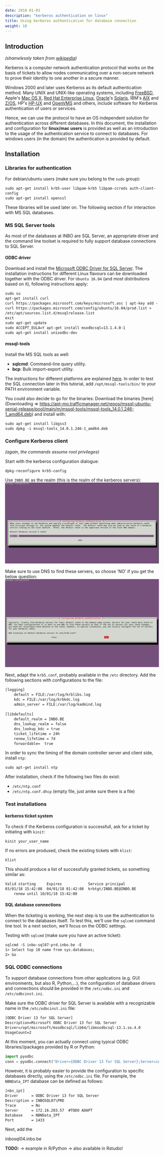 ```yaml
---
date: 2018-01-03
description: "kerberos authentication on linux"
title: Using kerberos authentication for database connection
weight: 10
---
```


## Introduction

*(shamelessly taken from [wikipedia](https://en.wikipedia.org/wiki/Kerberos_(protocol)))*

Kerberos is a computer network authentication protocol that works on the basis of tickets to allow nodes communicating over a non-secure network to prove their identity to one another in a secure manner. 

Windows 2000 and later uses Kerberos as its default authentication method. Many UNIX and UNIX-like operating systems, including [FreeBSD](https://en.wikipedia.org/wiki/FreeBSD), Apple's [Mac OS X](https://en.wikipedia.org/wiki/Mac_OS_X), [Red Hat Enterprise Linux](https://en.wikipedia.org/wiki/Red_Hat_Enterprise_Linux), [Oracle](https://en.wikipedia.org/wiki/Sun_microsystems)'s [Solaris](https://en.wikipedia.org/wiki/Solaris_(operating_system)), IBM's [AIX](https://en.wikipedia.org/wiki/AIX) and [Z/OS](https://en.wikipedia.org/wiki/Z/OS), HP's [HP-UX](https://en.wikipedia.org/wiki/HP-UX) and [OpenVMS](https://en.wikipedia.org/wiki/OpenVMS) and others, include software for Kerberos authentication of users or services. 

Hence, we can use the protocol to have an OS independent solution for authentication across different databases. In this document, the installation and configuration for **linux/mac users** is provided as well as an introduction to the usage of the authentication service to connect to databases. For windows users (in the domain) the authentication is provided by default.

## Installation

### Libraries for authentication

For debian/ubuntu users (make sure you belong to the `sudo` group):

```
sudo apt-get install krb5-user libpam-krb5 libpam-ccreds auth-client-config
sudo apt-get install openssl
```

These libraries will be used later on. The following section if for interaction with MS SQL databases.

### MS SQL Server tools

As most of the databases at INBO are SQL Server, an appropriate driver and the command line toolset is required  to fully support database connections to SQL Server.

#### ODBC driver

Download and install the [Microsoft ODBC Driver for SQL Server](https://www.microsoft.com/en-us/download/details.aspx?id=53339).   The installation instructions for different Linux flavours can be downloaded together with the ODBC driver. For `Ubuntu 16.04` (and most distributions based on it),  following instructions apply:

```
sudo su
apt-get install curl
curl https://packages.microsoft.com/keys/microsoft.asc | apt-key add -
curl https://packages.microsoft.com/config/ubuntu/16.04/prod.list > /etc/apt/sources.list.d/mssqlrelease.list
exit
sudo apt-get update
sudo ACCEPT_EULA=Y apt-get install msodbcsql=13.1.4.0-1
sudo apt-get install unixodbc-dev
```

#### mssql-tools

Install the MS SQL tools as well:

* **sqlcmd**: Command-line query utility.
* **bcp**: Bulk import-export utility.

The instructions for different platforms are explained [here](https://docs.microsoft.com/en-us/sql/linux/sql-server-linux-setup-tools). In order to test the SQL connection later in this tutorial, add `/opt/mssql-tools/bin/` to your PATH environment variable.

You could also decide to go for the binaries: Download the binaries [here](Downloading => https://apt-mo.trafficmanager.net/repos/mssql-ubuntu-xenial-release/pool/main/m/mssql-tools/mssql-tools_14.0.1.246-1_amd64.deb) and install with:

```
sudo apt-get install libgss3
sudo dpkg -i mssql-tools_14.0.1.246-1_amd64.deb
```

### Configure Kerberos client

*(again, the commands assume root privileges)*

Start with the kerberos configuration dialogue:

```
dpkg-reconfigure krb5-config
```
Use `INBO.BE` as the realm (this is the realm of the kerberos servers):
![](./images/kerberos_config_1.png)

Make sure to use DNS to find these servers, so choose 'NO' if you get the below question:
![](./images/kerberos_config_2.png)

Next, adapt the `krb5.conf`, probably available in the `/etc` directory.  Add the following sections with configurations to the file:

```
[logging]
	default = FILE:/var/log/krblibs.log
	kdc = FILE:/var/log/krbkdc.log
	admin_server = FILE:/var/log/kadmind.log

[libdefaults]
	default_realm = INBO.BE
	dns_lookup_realm = false
	dns_lookup_kdc = true
	ticket_lifetime = 24h
	renew_lifetime = 7d
	forwardable=  true
```

In order to sync the timing of the domain controller server and client side, install `ntp`:

```
sudo apt-get install ntp
```
After installation, check if the following two files do exist: 
* `/etc/ntp.conf`
* `/etc/ntp.conf.dhcp` (empty file, just amke sure there is a file)

### Test installations

#### kerberos ticket system

To check if the Kerberos configuration is successfull, ask for a ticket by initiating with `kinit`:
```
kinit your_user_name
```

If no errors are prodused, check the existing tickets with `klist`:
```
klist
```
This should produce a list of successfully granted tickets, so something similar as:

```
Valid starting     Expires            Service principal
03/01/18 15:42:08  04/01/18 01:42:08  krbtgt/INBO.BE@INBO.BE
	renew until 10/01/18 15:42:08
```

#### SQL database connections

When the ticketing is working, the next step is to use the authentication to connect to the databases itself. To test this, we'll use the `sqlcmd` command line tool. In a next section, we'll focus on the ODBC settings.

Testing with `sqlcmd` (make sure you have an active ticket):

```
sqlcmd -S inbo-sql07-prd.inbo.be -E
1> Select top 10 name from sys.databases;
2> Go
```

### SQL ODBC connections

To support  database connections from other applications (e.g. GUI environments, but also R, Python,...), the configuration of database drivers and connections should be provided in the `/etc/odbc.ini` and `/etc/odbcinst.ini`.

Make sure the ODBC driver for SQL Server is available with a recognizable name in the `/etc/odbcinst.ini` file:
```
[ODBC Driver 13 for SQL Server]
Description=Microsoft ODBC Driver 13 for SQL Server
Driver=/opt/microsoft/msodbcsql/lib64/libmsodbcsql-13.1.so.4.0
UsageCount=2
```
At this moment, you can actually connect using typical ODBC libraries//packages provided by R or Python:

```python
import pyodbc
conn = pyodbc.connect("Driver={ODBC Driver 13 for SQL Server};Server=inbo-sql07-prd.inbo.be;Database=NBNData_IPT;Trusted_Connection=yes;")
```

However, it is probably easier to provide the configuration to specific databases directly, using the `/etc/odbc.ini` file. For example, the `NBNData_IPT` database can be defined as follows:

```
[nbn_ipt]
Driver      = ODBC Driver 13 for SQL Server
Description = INBOSQL07\PRD
Trace       = No
Server      = 172.16.203.57  #TODO ADAPT
Database    = NBNData_IPT
Port        = 1433
```

Next,  add the 

inbosql04.inbo.be


**TODO:**
-> example in R/Python
-> also available in Rstudio!











